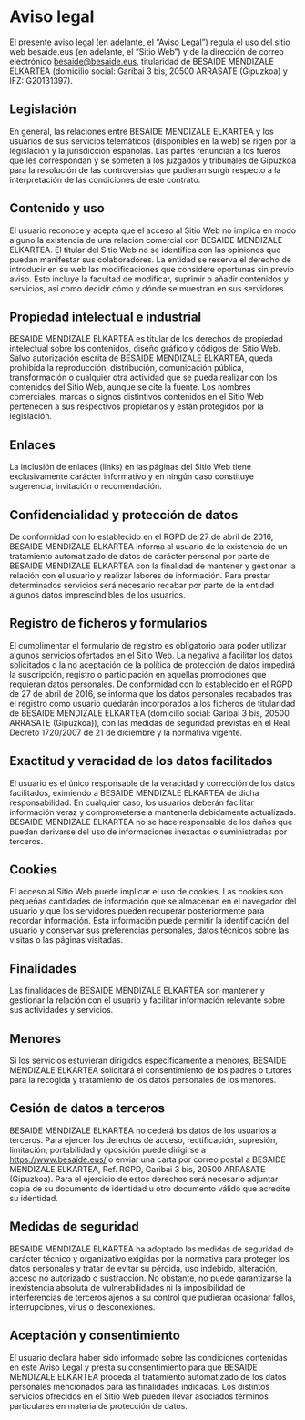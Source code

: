 # Aviso legal

El presente aviso legal (en adelante, el “Aviso Legal”) regula el uso del sitio web besaide.eus (en adelante, el “Sitio Web”) y de la dirección de correo electrónico besaide@besaide.eus, titularidad de BESAIDE MENDIZALE ELKARTEA (domicilio social: Garibai 3 bis, 20500 ARRASATE (Gipuzkoa) y IFZ: G20131397).

## Legislación

En general, las relaciones entre BESAIDE MENDIZALE ELKARTEA y los usuarios de sus servicios telemáticos (disponibles en la web) se rigen por la legislación y la jurisdicción españolas. Las partes renuncian a los fueros que les correspondan y se someten a los juzgados y tribunales de Gipuzkoa para la resolución de las controversias que pudieran surgir respecto a la interpretación de las condiciones de este contrato.

## Contenido y uso

El usuario reconoce y acepta que el acceso al Sitio Web no implica en modo alguno la existencia de una relación comercial con BESAIDE MENDIZALE ELKARTEA. El titular del Sitio Web no se identifica con las opiniones que puedan manifestar sus colaboradores. La entidad se reserva el derecho de introducir en su web las modificaciones que considere oportunas sin previo aviso. Esto incluye la facultad de modificar, suprimir o añadir contenidos y servicios, así como decidir cómo y dónde se muestran en sus servidores.

## Propiedad intelectual e industrial

BESAIDE MENDIZALE ELKARTEA es titular de los derechos de propiedad intelectual sobre los contenidos, diseño gráfico y códigos del Sitio Web. Salvo autorización escrita de BESAIDE MENDIZALE ELKARTEA, queda prohibida la reproducción, distribución, comunicación pública, transformación o cualquier otra actividad que se pueda realizar con los contenidos del Sitio Web, aunque se cite la fuente. Los nombres comerciales, marcas o signos distintivos contenidos en el Sitio Web pertenecen a sus respectivos propietarios y están protegidos por la legislación.

## Enlaces

La inclusión de enlaces (links) en las páginas del Sitio Web tiene exclusivamente carácter informativo y en ningún caso constituye sugerencia, invitación o recomendación.

## Confidencialidad y protección de datos

De conformidad con lo establecido en el RGPD de 27 de abril de 2016, BESAIDE MENDIZALE ELKARTEA informa al usuario de la existencia de un tratamiento automatizado de datos de carácter personal por parte de BESAIDE MENDIZALE ELKARTEA con la finalidad de mantener y gestionar la relación con el usuario y realizar labores de información. Para prestar determinados servicios será necesario recabar por parte de la entidad algunos datos imprescindibles de los usuarios.

## Registro de ficheros y formularios

El cumplimentar el formulario de registro es obligatorio para poder utilizar algunos servicios ofertados en el Sitio Web. La negativa a facilitar los datos solicitados o la no aceptación de la política de protección de datos impedirá la suscripción, registro o participación en aquellas promociones que requieran datos personales. De conformidad con lo establecido en el RGPD de 27 de abril de 2016, se informa que los datos personales recabados tras el registro como usuario quedarán incorporados a los ficheros de titularidad de BESAIDE MENDIZALE ELKARTEA (domicilio social: Garibai 3 bis, 20500 ARRASATE (Gipuzkoa)), con las medidas de seguridad previstas en el Real Decreto 1720/2007 de 21 de diciembre y la normativa vigente.

## Exactitud y veracidad de los datos facilitados

El usuario es el único responsable de la veracidad y corrección de los datos facilitados, eximiendo a BESAIDE MENDIZALE ELKARTEA de dicha responsabilidad. En cualquier caso, los usuarios deberán facilitar información veraz y comprometerse a mantenerla debidamente actualizada. BESAIDE MENDIZALE ELKARTEA no se hace responsable de los daños que puedan derivarse del uso de informaciones inexactas o suministradas por terceros.

## Cookies

El acceso al Sitio Web puede implicar el uso de cookies. Las cookies son pequeñas cantidades de información que se almacenan en el navegador del usuario y que los servidores pueden recuperar posteriormente para recordar información. Esta información puede permitir la identificación del usuario y conservar sus preferencias personales, datos técnicos sobre las visitas o las páginas visitadas.

## Finalidades

Las finalidades de BESAIDE MENDIZALE ELKARTEA son mantener y gestionar la relación con el usuario y facilitar información relevante sobre sus actividades y servicios.

## Menores

Si los servicios estuvieran dirigidos específicamente a menores, BESAIDE MENDIZALE ELKARTEA solicitará el consentimiento de los padres o tutores para la recogida y tratamiento de los datos personales de los menores.

## Cesión de datos a terceros

BESAIDE MENDIZALE ELKARTEA no cederá los datos de los usuarios a terceros. Para ejercer los derechos de acceso, rectificación, supresión, limitación, portabilidad y oposición puede dirigirse a https://www.besaide.eus/ o enviar una carta por correo postal a BESAIDE MENDIZALE ELKARTEA, Ref. RGPD, Garibai 3 bis, 20500 ARRASATE (Gipuzkoa). Para el ejercicio de estos derechos será necesario adjuntar copia de su documento de identidad u otro documento válido que acredite su identidad.

## Medidas de seguridad

BESAIDE MENDIZALE ELKARTEA ha adoptado las medidas de seguridad de carácter técnico y organizativo exigidas por la normativa para proteger los datos personales y tratar de evitar su pérdida, uso indebido, alteración, acceso no autorizado o sustracción. No obstante, no puede garantizarse la inexistencia absoluta de vulnerabilidades ni la imposibilidad de interferencias de terceros ajenos a su control que pudieran ocasionar fallos, interrupciones, virus o desconexiones.

## Aceptación y consentimiento

El usuario declara haber sido informado sobre las condiciones contenidas en este Aviso Legal y presta su consentimiento para que BESAIDE MENDIZALE ELKARTEA proceda al tratamiento automatizado de los datos personales mencionados para las finalidades indicadas. Los distintos servicios ofrecidos en el Sitio Web pueden llevar asociados términos particulares en materia de protección de datos.
